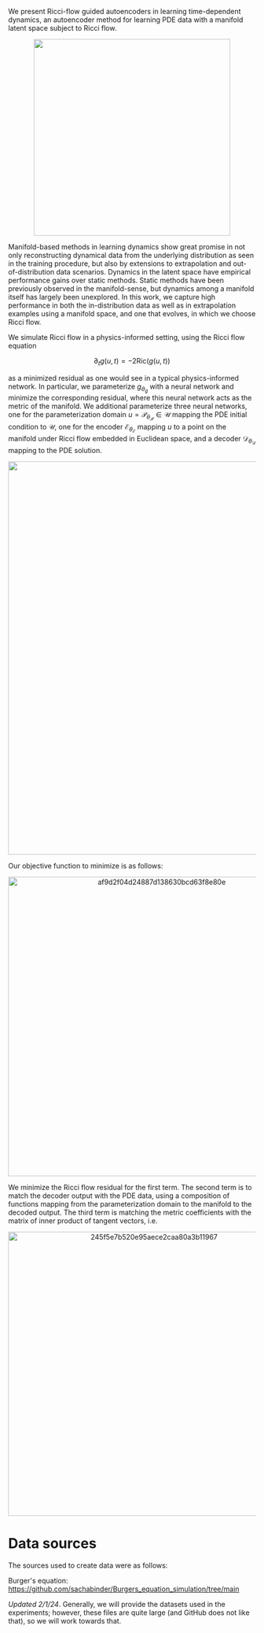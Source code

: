 We present Ricci-flow guided autoencoders in learning time-dependent dynamics, an autoencoder method for learning PDE data with a manifold latent space subject to Ricci flow.

<p align="center">
<img src="https://github.com/agracyk2/Ricci-flow-guided-autoencoders-in-learning-time-dependent-dynamics/assets/98125988/b46f4e0b-009d-4d20-a2a7-6e2eb6ce20d9" width="400">


Manifold-based methods in learning dynamics show great promise in not only reconstructing dynamical data from the underlying distribution as seen in the training procedure, but also by extensions to extrapolation and out-of-distribution data scenarios. Dynamics in the latent space have empirical performance gains over static methods. Static methods have been previously observed in the manifold-sense, but dynamics among a manifold itself has largely been unexplored. In this work, we capture high performance in both the in-distribution data as well as in extrapolation examples using a manifold space, and one that evolves, in which we choose Ricci flow.

We simulate Ricci flow in a physics-informed setting, using the Ricci flow equation

$$ \partial_t g(u,t) = -2 \text{Ric} (g(u,t)) $$

as a minimized residual as one would see in a typical physics-informed network. In particular, we parameterize $g_{\theta_g}$ with a neural network and minimize the corresponding residual, where this neural network acts as the metric of the manifold. We additional parameterize three neural networks, one for the parameterization domain $`u = \mathcal{P}_{\theta_{\mathcal{P}}} \in \mathcal{U}`$ mapping the PDE initial condition to $`\mathcal{U}`$, one for the encoder $`\mathcal{E}_{\theta_{\mathcal{E}}}`$ mapping $`u`$ to a point on the manifold under Ricci flow embedded in Euclidean space, and a decoder $`\mathcal{D}_{\theta_{\mathcal{D}}}`$ mapping to the PDE solution.



<p align="center">
<img src="https://github.com/agracyk2/Ricci-flow-guided-autoencoders-in-learning-time-dependent-dynamics/assets/98125988/878a9e86-c327-459e-a84a-0e2e7bd5943a" width="800">



Our objective function to minimize is as follows:

<p align="center">
<img width="609" alt="af9d2f04d24887d138630bcd63f8e80e" src="https://github.com/agracyk2/Ricci-flow-guided-autoencoders-in-learning-time-dependent-dynamics/assets/98125988/42f5cc89-34b4-47a3-b901-b87e1d0b50f0">

We minimize the Ricci flow residual for the first term. The second term is to match the decoder output with the PDE data, using a composition of functions mapping from the parameterization domain to the manifold to the decoded output. The third term is matching the metric coefficients with the matrix of inner product of tangent vectors, i.e.

<p align="center">
<img width="578" alt="245f5e7b520e95aece2caa80a3b11967" src="https://github.com/agracyk2/Ricci-flow-guided-autoencoders-in-learning-time-dependent-dynamics/assets/98125988/81c1bf76-b3ec-4390-bb7a-56e9836178c7">

# Data sources

The sources used to create data were as follows:

Burger's equation: https://github.com/sachabinder/Burgers_equation_simulation/tree/main

*Updated 2/1/24*. Generally, we will provide the datasets used in the experiments; however, these files are quite large (and GitHub does not like that), so we will work towards that.
